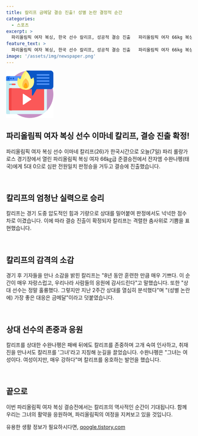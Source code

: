 ```yaml
---
title: 칼리프 금메달 결승 진출! 성별 논란 결정적 순간
categories:
  - 스포츠
excerpt: >
  파리올림픽 여자 복싱, 한국 선수 칼리프, 성공적 결승 진출   파리올림픽 여자 66kg 복싱 준결승전에서 이마네 칼리프 선수가 5대 0 판정으로 승리하며 결승에 진출했다. 칼리프는 격렬한 춤사위로 기쁨을 표현했고, 8년간의 훈련 끝에 이룬 성취감을 밝혔다. 논란에 대해 칼리프는 가장 좋은 대응은 금메달이라며 대답했고, 상대 선수 수완나펭은 칼리프에 대한 자신의 존중을 표현했다.
feature_text: >
  파리올림픽 여자 복싱, 한국 선수 칼리프, 성공적 결승 진출   파리올림픽 여자 66kg 복싱 준결승전에서 이마네 칼리프 선수가 5대 0 판정으로 승리하며 결승에 진출했다. 칼리프는 격렬한 춤사위로 기쁨을 표현했고, 8년간의 훈련 끝에 이룬 성취감을 밝혔다. 논란에 대해 칼리프는 가장 좋은 대응은 금메달이라며 대답했고, 상대 선수 수완나펭은 칼리프에 대한 자신의 존중을 표현했다.
image: '/assets/img/newspaper.png'
---
```


<p><img src="/assets/img/news.png" alt="rentncar 속보" /></p>

<h2>파리올림픽 여자 복싱 선수 이마네 칼리프, 결승 진출 확정!</h2>

<p>파리올림픽 여자 복싱 선수 이마네 칼리프(26)가 한국시간으로 오늘(7일) 파리 롤랑가로스 경기장에서 열린 파리올림픽 복싱 여자 66㎏급 준결승전에서 잔자엠 수완나펭(태국)에게 5대 0으로 심판 전원일치 판정승을 거두고 결승에 진출했습니다.</p>

<p data-ke-size="size16">&nbsp;</p>

<h2>칼리프의 엄청난 실력으로 승리</h2>

<p>칼리프는 경기 도중 압도적인 힘과 기량으로 상대를 밀어붙여 판정에서도 넉넉한 점수 차로 이겼습니다. 이에 따라 결승 진출이 확정되자 칼리프는 격렬한 춤사위로 기쁨을 표현했습니다.</p>

<p data-ke-size="size16">&nbsp;</p>

<h2>칼리프의 감격의 소감</h2>

<p>경기 후 기자들을 만나 소감을 밝힌 칼리프는 "8년 동안 훈련한 만큼 매우 기쁘다. 이 순간이 매우 자랑스럽고, 우리나라 사람들의 응원에 감사드린다"고 말했습니다. 또한 "상대 선수는 정말 훌륭했다. 그렇지만 지난 2주간 상대를 열심히 분석했다"며 "(성별 논란에) 가장 좋은 대응은 금메달"이라고 덧붙였습니다.</p>

<p data-ke-size="size16">&nbsp;</p>

<h2>상대 선수의 존중과 응원</h2>

<p>칼리프를 상대한 수완나펭은 패배 뒤에도 칼리프를 존중하며 고개 숙여 인사하고, 취재진을 만나서도 칼리프를 '그녀'라고 지칭해 눈길을 끌었습니다. 수완나펭은 "그녀는 여성이다. 여성이지만, 매우 강하다"며 칼리프를 옹호하는 발언을 했습니다.</p>

<p data-ke-size="size16">&nbsp;</p>

<h2>끝으로</h2>

<p>이번 파리올림픽 여자 복싱 결승전에서는 칼리프의 역사적인 순간이 기대됩니다. 함께 우리는 그녀의 활약을 응원하며, 파리올림픽의 여정을 지켜보고 있을 것입니다.</p>
유용한 생활 정보가 필요하시다면, <a href="https://qoogle.tistory.com" rel="dofollow">qoogle.tistory.com</a>


